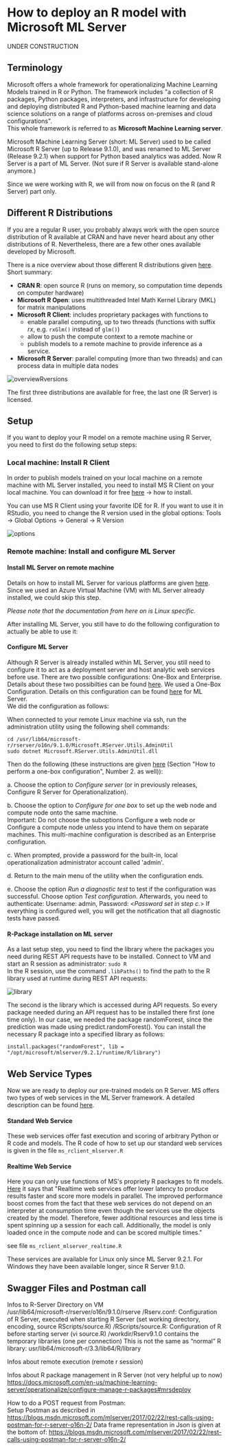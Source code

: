 ﻿# How to deploy an R model with Microsoft ML Server

UNDER CONSTRUCTION    
## Terminology


Microsoft offers a whole framework for operationalizing Machine Learning Models trained in R or Python. The framework includes "a collection of R packages, Python packages, interpreters, and infrastructure for developing and deploying distributed R and Python-based machine learning and data science solutions on a range of platforms across on-premises and cloud configurations".     
This whole framework is referred to as **Microsoft Machine Learning server**.

Microsoft Machine Learning Server (short: ML Server) used to be called Microsoft R Server (up to Release 9.1.0), and was renamed to ML Server (Release 9.2.1) when support for Python based analytics was added. Now R Server is a part of ML Server. (Not sure if R Server is available stand-alone anymore.)

Since we were working with R, we will from now on focus on the R (and R Server) part only.


## Different R Distributions
If you are a regular R user, you probably always work with the open source distribution of R available at CRAN and have never heard about any other distributions of R. Nevertheless, there are a few other ones available developed by Microsoft.  


There is a nice overview about those different R distributions given [here](https://www.linkedin.com/pulse/microsoft-r-open-source-which-suits-you-best-tathagata-mukhopadhyay/). Short summary:

* **CRAN R**: open source R (runs on memory, so computation time depends on computer hardware)
* **Microsoft R Open**: uses multithreaded Intel Math Kernel Library (MKL) for matrix manipulations
* **Microsoft R Client**: includes proprietary packages with  functions to      
    * enable parallel computing, up to two threads (functions with suffix *rx*, e.g. `rxGlm()` instead of `glm()`) 
    * allow to push the compute context to a remote machine or 
    * publish models to a remote machine to provide inference as a service.
* **Microsoft R Server**: parallel computing (more than two threads) and can process data in multiple data nodes


![overviewRversions](images/overviewRdistributions.png)

The first three distributions are available for free, the last one (R Server) is licensed. 



## Setup

If you want to deploy your R model on a remote machine using R Server, you need to first do the following setup steps:

### Local machine: Install R Client
In order to publish models trained on your local machine on a remote machine with ML Server installed, you need to install MS R Client on your local machine. You can download it for free [here](https://docs.microsoft.com/en-us/machine-learning-server/r-client/install-on-windows) -> how to install.

You can use MS R Client using your favorite IDE for R. If you want to use it in RStudio, you need to change the R version used in the global options:
Tools -> Global Options -> General -> R Version

![options](images/globoptsetRclient.PNG)



### Remote machine: Install and configure ML Server
#### Install ML Server on remote machine
Details on how to install ML Server for various platforms are given [here](https://docs.microsoft.com/en-us/machine-learning-server/install/machine-learning-server-linux-install). Since we used an Azure Virtual Machine (VM) with ML Server already installed, we could skip this step. 

*Please note that the documentation from here on is Linux specific.*

After installing ML Server, you still have to do the following configuration to actually be able to use it:

#### **Configure ML Server**  
Although R Server is already installed within ML Server, you still need to configure it to act as a deployment server and host analytic web services before use. There are two possible configurations: One-Box and Enterprise. Details about these two possibilties can be found [here](https://docs.microsoft.com/en-us/machine-learning-server/operationalize/configure-start-for-administrators). We used a One-Box Configuration. 
Details on this configuration can be found  [here](https://docs.microsoft.com/en-us/machine-learning-server/operationalize/configure-machine-learning-server-one-box) for ML Server.  
We did the configuration as follows:

When connected to your remote Linux machine via ssh, run the administration utility using the following shell commands: 

`cd /usr/lib64/microsoft-r/rserver/o16n/9.1.0/Microsoft.RServer.Utils.AdminUtil`  
`sudo dotnet Microsoft.RServer.Utils.AdminUtil.dll`

Then do the following (these instructions are given [here](https://docs.microsoft.com/en-us/machine-learning-server/install/operationalize-r-server-one-box-config) (Section "How to perform a one-box configuration", Number 2. as well)):

a. Choose the option to *Configure server* (or in previously releases, Configure R Server for Operationalization).

b. Choose the option to *Configure for one box* to set up the web node and compute node onto the same machine.    
Important:
Do not choose the suboptions Configure a web node or Configure a compute node unless you intend to have them on separate machines. This multi-machine configuration is described as an Enterprise configuration.

c. When prompted, provide a password for the built-in, local operationalization administrator account called 'admin'.

d. Return to the main menu of the utility when the configuration ends.

e. Choose the option *Run a diagnostic test* to test if the configuration was successful. Choose option *Test configuration*. Afterwards, you need to authenticate: Username: admin, Password: \<*Password set in step c.*\> If everything is configured well, you will get the notification that all diagnostic tests have passed. 



#### R-Package installation on ML server
As a last setup step, you need to find the library where the packages you need during REST API requests have to be installed. 
Connect to VM and start an R session as administrator:
`sudo R`    
In the R session, use the command `.libPaths()` to find the path to the R library used at runtime during REST API requests: 

![library](images/4_MLserver_library.PNG)

The second is the library which is accessed during API requests. So every package needed during an API request has to be installed there first (one time only). In our case, we needed the package randomForest, since the prediction was made using predict.randomForest(). You can install the necessary R package into a specified library as follows:

`install.packages("randomForest", lib = "/opt/microsoft/mlserver/9.2.1/runtime/R/library")`

## Web Service Types
Now we are ready to deploy our pre-trained models on R Server. 
MS offers two types of web services in the ML Server framework. A detailed description can be found [here](https://docs.microsoft.com/de-de/machine-learning-server/operationalize/concept-what-are-web-services).

#### Standard Web Service

These web services offer fast execution and scoring of arbitrary Python or R code and models. 
The R code of how to set up our standard web services is given in the file 
 `ms_rclient_mlserver.R`

#### Realtime Web Service



Here you can only use functions of MS's propriety R packages to fit models. [Here](https://blogs.msdn.microsoft.com/mlserver/2017/10/15/1-million-predictionssec-with-machine-learning-server-web-service/) it says that "Realtime web services offer lower latency to produce results faster and score more models in parallel. The improved performance boost comes from the fact that these web services do not depend on an interpreter at consumption time even though the services use the objects created by the model. Therefore, fewer additional resources and less time is spent spinning up a session for each call. Additionally, the model is only loaded once in the compute node and can be scored multiple times."

see file `ms_rclient_mlserver_realtime.R`

These services are available for Linux only since ML Server 9.2.1. For Windows they have been available longer, since R Server 9.1.0.


## Swagger Files and Postman call

Infos to R-Server Directory on VM    
/usr/lib64/microsoft-r/rserver/o16n/9.1.0/rserve
/Rserv.conf: Configuration of R Server, executed when starting R Server (set working directory, encoding, source RScripts/source.R)
/RScripts/source.R: Configuration of R before starting server (vi source.R)
/workdir/Rserv9.1.0 contains the temporary libraries (one per connection)
This is not the same as “normal” R library:
usr/lib64/microsoft-r/3.3/lib64/R/library

Infos about remote execution (remote r session)	    



Infos about R package management in R Server (not very helpful up to now)    
https://docs.microsoft.com/en-us/machine-learning-server/operationalize/configure-manage-r-packages#mrsdeploy

How to do a POST request from Postman:    
Setup Postman as described in 
https://blogs.msdn.microsoft.com/mlserver/2017/02/22/rest-calls-using-postman-for-r-server-o16n-2/
Data frame representation in Json is given at the bottom of:
https://blogs.msdn.microsoft.com/mlserver/2017/02/22/rest-calls-using-postman-for-r-server-o16n-2/


